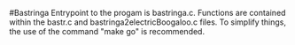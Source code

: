 #Bastringa
Entrypoint to the progam is bastringa.c. 
Functions are contained within the bastr.c and bastringa2electricBoogaloo.c files. 
To simplify things, the use of the command "make go" is recommended. 
